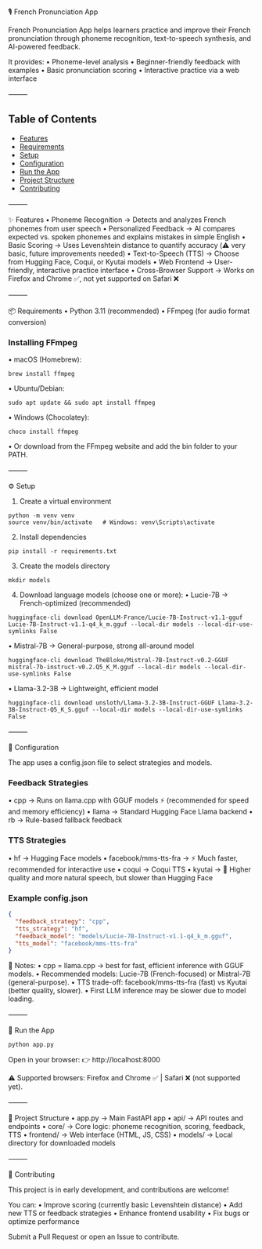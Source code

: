 🎙️ French Pronunciation App

French Pronunciation App helps learners practice and improve their French pronunciation through phoneme recognition, text-to-speech synthesis, and AI-powered feedback.

It provides:
• Phoneme-level analysis
• Beginner-friendly feedback with examples
• Basic pronunciation scoring
• Interactive practice via a web interface

⸻

## Table of Contents
- [Features](#-features)
- [Requirements](#-requirements)
- [Setup](#️-setup)
- [Configuration](#-configuration)
- [Run the App](#-run-the-app)
- [Project Structure](#-project-structure)
- [Contributing](#-contributing)

⸻

✨ Features
• Phoneme Recognition → Detects and analyzes French phonemes from user speech
• Personalized Feedback → AI compares expected vs. spoken phonemes and explains mistakes in simple English
• Basic Scoring → Uses Levenshtein distance to quantify accuracy (⚠️ very basic, future improvements needed)
• Text-to-Speech (TTS) → Choose from Hugging Face, Coqui, or Kyutai models
• Web Frontend → User-friendly, interactive practice interface
• Cross-Browser Support → Works on Firefox and Chrome ✅, not yet supported on Safari ❌

⸻

📦 Requirements
• Python 3.11 (recommended)
• FFmpeg (for audio format conversion)

### Installing FFmpeg
• macOS (Homebrew):

```
brew install ffmpeg
```

• Ubuntu/Debian:

```
sudo apt update && sudo apt install ffmpeg
```

• Windows (Chocolatey):

```
choco install ffmpeg
```

• Or download from the FFmpeg website and add the bin folder to your PATH.

⸻

⚙️ Setup
1. Create a virtual environment

```
python -m venv venv
source venv/bin/activate   # Windows: venv\Scripts\activate
```

2. Install dependencies

```
pip install -r requirements.txt
```

3. Create the models directory

```
mkdir models
```

4. Download language models (choose one or more):
• Lucie-7B → French-optimized (recommended)

```
huggingface-cli download OpenLLM-France/Lucie-7B-Instruct-v1.1-gguf Lucie-7B-Instruct-v1.1-q4_k_m.gguf --local-dir models --local-dir-use-symlinks False
```

• Mistral-7B → General-purpose, strong all-around model

```
huggingface-cli download TheBloke/Mistral-7B-Instruct-v0.2-GGUF mistral-7b-instruct-v0.2.Q5_K_M.gguf --local-dir models --local-dir-use-symlinks False
```

• Llama-3.2-3B → Lightweight, efficient model

```
huggingface-cli download unsloth/Llama-3.2-3B-Instruct-GGUF Llama-3.2-3B-Instruct-Q5_K_S.gguf --local-dir models --local-dir-use-symlinks False
```

⸻

🔧 Configuration

The app uses a config.json file to select strategies and models.

### Feedback Strategies
• cpp → Runs on llama.cpp with GGUF models ⚡ (recommended for speed and memory efficiency)
• llama → Standard Hugging Face Llama backend
• rb → Rule-based fallback feedback

### TTS Strategies
• hf → Hugging Face models
• facebook/mms-tts-fra → ⚡ Much faster, recommended for interactive use
• coqui → Coqui TTS
• kyutai → 🎵 Higher quality and more natural speech, but slower than Hugging Face

### Example config.json

```json
{
  "feedback_strategy": "cpp",
  "tts_strategy": "hf",
  "feedback_model": "models/Lucie-7B-Instruct-v1.1-q4_k_m.gguf",
  "tts_model": "facebook/mms-tts-fra"
}
```

📌 Notes:
• cpp = llama.cpp → best for fast, efficient inference with GGUF models.
• Recommended models: Lucie-7B (French-focused) or Mistral-7B (general-purpose).
• TTS trade-off: facebook/mms-tts-fra (fast) vs Kyutai (better quality, slower).
• First LLM inference may be slower due to model loading.

⸻

🚀 Run the App

```
python app.py
```

Open in your browser:
👉 http://localhost:8000

⚠️ Supported browsers: Firefox and Chrome ✅ | Safari ❌ (not supported yet).

⸻

📂 Project Structure
• app.py → Main FastAPI app
• api/ → API routes and endpoints
• core/ → Core logic: phoneme recognition, scoring, feedback, TTS
• frontend/ → Web interface (HTML, JS, CSS)
• models/ → Local directory for downloaded models

⸻

🤝 Contributing

This project is in early development, and contributions are welcome!

You can:
• Improve scoring (currently basic Levenshtein distance)
• Add new TTS or feedback strategies
• Enhance frontend usability
• Fix bugs or optimize performance

Submit a Pull Request or open an Issue to contribute.

